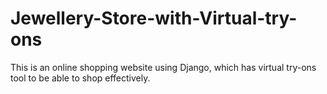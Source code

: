 # Jewellery-Store-with-Virtual-try-ons
This is an online shopping website using Django, which has virtual try-ons tool to be able to shop effectively. 
